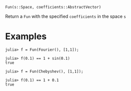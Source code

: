 ```
Fun(s::Space, coefficients::AbstractVector)
```

Return a `Fun` with the specified `coefficients` in the space `s`

# Examples

```jldoctest
julia> f = Fun(Fourier(), [1,1]);

julia> f(0.1) == 1 + sin(0.1)
true

julia> f = Fun(Chebyshev(), [1,1]);

julia> f(0.1) == 1 + 0.1
true
```
